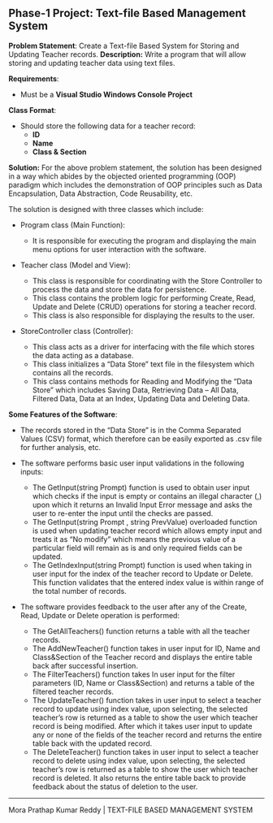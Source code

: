 ## Phase-1 Project: Text-file Based Management System 

**Problem Statement**: Create a Text-file Based System for Storing and Updating Teacher records. 
**Description:** Write a program that will allow storing and updating teacher data using text files.  

**Requirements**:  

- Must be a **Visual Studio Windows Console Project** 

**Class Format**:  

- Should store the following data for a teacher record: 
  - **ID** 
  - **Name** 
  - **Class & Section** 

**Solution:** For the above problem statement, the solution has been designed in a way which abides by the objected oriented programming (OOP) paradigm which includes the demonstration of OOP principles such as Data Encapsulation, Data Abstraction, Code Reusability, etc. 

The solution is designed with three classes which include: 

- Program class (Main Function): 
  - It is responsible for executing the program and displaying the main menu options for user interaction with the software. 
- Teacher class (Model and View): 
  - This class is responsible for coordinating with the Store Controller to process the data and store the data for persistence. 
  - This class contains the problem logic for performing Create, Read, Update and Delete (CRUD) operations for storing a teacher record. 
  - This class is also responsible for displaying the results to the user. 
  
- StoreController class (Controller): 
  - This class acts as a driver for interfacing with the file which stores the data acting as a database. 
  - This class initializes a “Data Store” text file in the filesystem which contains all the records. 
  - This class contains methods for Reading and Modifying the “Data Store” which includes Saving Data, Retrieving Data – All Data, Filtered Data, Data at an Index, Updating Data and Deleting Data. 

**Some Features of the Software**: 

- The records stored in the “Data Store” is in the Comma Separated Values (CSV) format, which therefore can be easily exported as .csv file for further analysis, etc. 

- The software performs basic user input validations in the following inputs: 
  - The GetInput(string Prompt) function is used to obtain user input which checks if the input is empty or contains an illegal character (,) upon which it returns an Invalid Input Error message and asks the user to re-enter the input until the checks are passed. 
  - The GetInput(string Prompt , string PrevValue) overloaded function is used when updating teacher record which allows empty input and treats it as “No modify” which means the previous value of a particular field will remain as is and only required fields can be updated. 
  - The GetIndexInput(string Prompt) function is used when taking in user input for the index of the teacher record to Update or Delete. This function validates that the entered index value is within range of the total number of records. 

- The software provides feedback to the user after any of the Create, Read, Update or Delete operation is performed: 
  - The GetAllTeachers() function returns a table with all the teacher records. 
  - The AddNewTeacher() function takes in user input for ID, Name and Class&Section of the Teacher record and displays the entire table back after successful insertion. 
  - The FilterTeachers() function takes In user input for the filter parameters (ID, Name or Class&Section) and returns a table of the filtered teacher records. 
  - The UpdateTeacher() function takes in user input to select a teacher record to update using index value, upon selecting, the selected teacher’s row is returned as a table to show the user which teacher record is being modified. After which it takes user input to update any or none of the fields of the teacher record and returns the entire table back with the updated record. 
  - The DeleteTeacher() function takes in user input to select a teacher record to delete using index value, upon selecting, the selected teacher’s row is returned as a table to show the user which teacher record is deleted. It also returns the entire table back to provide feedback about the status of deletion to the user. 

---

Mora Prathap Kumar Reddy | TEXT-FILE BASED MANAGEMENT SYSTEM
